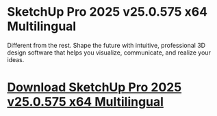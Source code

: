 # SketchUp Pro 2025 v25.0.575 x64 Multilingual

Different from the rest. Shape the future with intuitive, professional 3D design software that helps you visualize, communicate, and realize your ideas.

# [Download SketchUp Pro 2025 v25.0.575 x64 Multilingual](https://developer.team/software/35396-sketchup-pro-2025-v250575-x64-multilingual.html)
